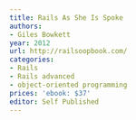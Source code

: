 ```yaml
---
title: Rails As She Is Spoke
authors:
- Giles Bowkett
year: 2012
url: http://railsoopbook.com/
categories:
- Rails
- Rails advanced
- object-oriented programming
prices: 'ebook: $37'
editor: Self Published
---
```

